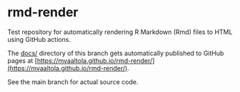 # rmd-render

Test repository for automatically rendering R Markdown (Rmd) files to HTML using GitHub actions.

The [docs/](docs) directory of this branch gets automatically published to GitHub pages at [https://mvaaltola.github.io/rmd-render/](https://mvaaltola.github.io/rmd-render/).

See the main branch for actual source code.
